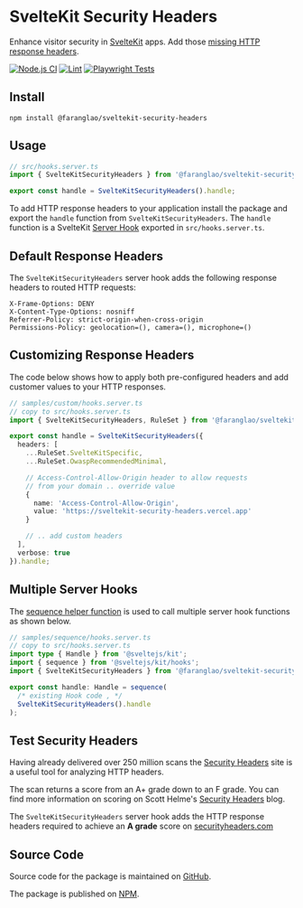 # SvelteKit Security Headers

Enhance visitor security in [SvelteKit](https://kit.svelte.dev) apps. Add those [missing HTTP response headers](https://securityheaders.com/?q=https%3A%2F%2Fkit.svelte.dev%2F&hide=on&followRedirects=on).

[![Node.js CI](https://github.com/kevinobee/sveltekit-security-headers/actions/workflows/node.js.yml/badge.svg)](https://github.com/kevinobee/sveltekit-security-headers/actions/workflows/node.js.yml)
[![Lint](https://github.com/kevinobee/sveltekit-security-headers/actions/workflows/lint.yml/badge.svg)](https://github.com/kevinobee/sveltekit-security-headers/actions/workflows/lint.yml)
[![Playwright Tests](https://github.com/kevinobee/sveltekit-security-headers/actions/workflows/playwright.yml/badge.svg)](https://github.com/kevinobee/sveltekit-security-headers/actions/workflows/playwright.yml)

## Install

```shell
npm install @faranglao/sveltekit-security-headers
```

## Usage

```ts
// src/hooks.server.ts
import { SvelteKitSecurityHeaders } from '@faranglao/sveltekit-security-headers';

export const handle = SvelteKitSecurityHeaders().handle;
```

To add HTTP response headers to your application install the package and export the `handle` function from `SvelteKitSecurityHeaders`. The `handle` function is a SvelteKit [Server Hook](https://kit.svelte.dev/docs/hooks#server-hooks) exported in `src/hooks.server.ts`.

## Default Response Headers

The `SvelteKitSecurityHeaders` server hook adds the following response headers to routed HTTP requests:

```http
X-Frame-Options: DENY
X-Content-Type-Options: nosniff
Referrer-Policy: strict-origin-when-cross-origin
Permissions-Policy: geolocation=(), camera=(), microphone=()
```

## Customizing Response Headers

The code below shows how to apply both pre-configured headers and add customer values to your HTTP responses.

```ts
// samples/custom/hooks.server.ts
// copy to src/hooks.server.ts
import { SvelteKitSecurityHeaders, RuleSet } from '@faranglao/sveltekit-security-headers';

export const handle = SvelteKitSecurityHeaders({
  headers: [
    ...RuleSet.SvelteKitSpecific,
    ...RuleSet.OwaspRecommendedMinimal,

    // Access-Control-Allow-Origin header to allow requests
    // from your domain .. override value
    {
      name: 'Access-Control-Allow-Origin',
      value: 'https://sveltekit-security-headers.vercel.app'
    }

    // .. add custom headers
  ],
  verbose: true
}).handle;
```

## Multiple Server Hooks

The [sequence helper function](https://kit.svelte.dev/docs/modules#sveltejs-kit-hooks) is used to call multiple server hook functions as shown below.

```ts
// samples/sequence/hooks.server.ts
// copy to src/hooks.server.ts
import type { Handle } from '@sveltejs/kit';
import { sequence } from '@sveltejs/kit/hooks';
import { SvelteKitSecurityHeaders } from '@faranglao/sveltekit-security-headers';

export const handle: Handle = sequence(
  /* existing Hook code , */
  SvelteKitSecurityHeaders().handle
);
```

## Test Security Headers

Having already delivered over 250 million scans the [Security Headers](https://securityheaders.com/) site is a useful tool for analyzing HTTP headers.

The scan returns a score from an A+ grade down to an F grade. You can find more information on scoring on Scott Helme's [Security Headers](https://scotthelme.co.uk/tag/security-headers/) blog.

The `SvelteKitSecurityHeaders` server hook adds the HTTP response headers required to achieve an **A&nbsp;grade** score on [securityheaders.com](https://securityheaders.com/?q=https%3A%2F%2Fsveltekit-security-headers.vercel.app%2F&followRedirects=on)

## Source Code

Source code for the package is maintained on [GitHub](https://github.com/kevinobee/sveltekit-security-headers).

The package is published on [NPM](https://www.npmjs.com/package/@faranglao/sveltekit-security-headers).
